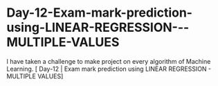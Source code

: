 # Day-12-Exam-mark-prediction-using-LINEAR-REGRESSION---MULTIPLE-VALUES
I have taken a challenge to make project on every algorithm of Machine Learning. [ Day-12 | Exam mark prediction using LINEAR REGRESSION - MULTIPLE VALUES]
